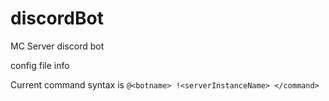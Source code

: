 # discordBot
MC Server discord bot


config file info


Current command syntax is `@<botname> !<serverInstanceName> </command>`

